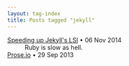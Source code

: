 ```yaml
---
layout: tag-index
title: Posts tagged "jekyll"
---
```

<dl>
  <dt>
    <a href="/2014/11/06/speeding-up-jekylls-lsi/">Speeding up Jekyll's LSI</a>
    <span class="post-date">&bull; 06 Nov 2014</span>
  </dt>
<dd>Ruby is slow as hell.</dd>  <dt>
    <a href="/2013/09/29/prose-io/">Prose.io</a>
    <span class="post-date">&bull; 29 Sep 2013</span>
  </dt>
